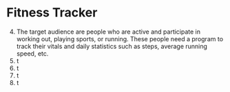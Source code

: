 # Fitness Tracker

4. The target audience are people who are active and participate in working out, playing sports, or running. These people need a program to track their vitals and daily statistics such as steps, average running speed, etc. 
5. t
6. t
7. t
8. t
